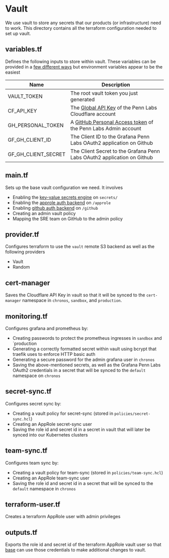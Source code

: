 # Vault

We use vault to store any secrets that our products (or infrastructure) need to work. This directory contains all the terraform configuration needed to set up vault.

## variables.tf

Defines the following inputs to store within vault. These variables can be provided in a [few different ways](https://www.terraform.io/docs/configuration/variables.html#assigning-values-to-root-module-variables) but environment variables appear to be the easiest

| Name                       | Description                                                                                                                                                                       |
|----------------------------|-----------------------------------------------------------------------------------------------------------------------------------------------------------------------------------|
| VAULT_TOKEN                | The root vault token you just generated                                                                                                                                           |
| CF_API_KEY          | The [Global API Key](https://cert-manager.io/docs/configuration/acme/dns01/cloudflare/#api-keys) of the Penn Labs Cloudflare account                                              |
| GH_PERSONAL_TOKEN   | A [GitHub Personal Access token](https://help.github.com/en/github/authenticating-to-github/creating-a-personal-access-token-for-the-command-line) of the Penn Labs Admin account |
| GF_GH_CLIENT_ID     | The Client ID to the Grafana Penn Labs OAuth2 application on Github                                                                                                               |
| GF_GH_CLIENT_SECRET | The Client Secret to the Grafana Penn Labs OAuth2 application on Github                                                                                                           |

## main.tf

Sets up the base vault configuration we need. It involves

* Enabling the [key-value secrets engine](https://www.vaultproject.io/docs/secrets/kv/kv-v2) on `secrets/`
* Enabling the [approle auth backend](https://www.vaultproject.io/docs/auth/approle) on `/approle`
* Enabling [github auth backend](https://www.vaultproject.io/docs/auth/github) on `/github`
* Creating an admin vault policy
* Mapping the SRE team on GitHub to the admin policy

## provider.tf

Configures terraform to use the `vault` remote S3 backend as well as the following providers

* Vault
* Random

## cert-manager

Saves the Cloudflare API Key in vault so that it will be synced to the `cert-manager` namespace in `chronos`, `sandbox`, and `production`.

## monitoring.tf

Configures grafana and prometheus by:

* Creating passwords to protect the prometheus ingresses in `sandbox` and `production
* Generating a correctly formatted secret within vault using bcrypt that traefik uses to enforce HTTP basic auth
* Generating a secure password for the admin grafana user in `chronos`
* Saving the above-mentioned secrets, as well as the Grafana Penn Labs OAuth2 credentials in a secret that will be synced to the `default` namespace on `chronos`

## secret-sync.tf

Configures secret sync by:

* Creating a vault policy for secret-sync (stored in `policies/secret-sync.hcl`)
* Creating an AppRole secret-sync user
* Saving the role id and secret id in a secret in vault that will later be synced into our Kubernetes clusters

## team-sync.tf

Configures team sync by:

* Creating a vault policy for team-sync (stored in `policies/team-sync.hcl`)
* Creating an AppRole team-sync user
* Saving the role id and secret id in a secret that will be synced to the `default` namespace in `chronos`

## terraform-user.tf

Creates a terraform AppRole user with admin privileges

## outputs.tf

Exports the role id and secret id of the terraform AppRole vault user so that [base](../base) can use those credentials to make additional changes to vault.

